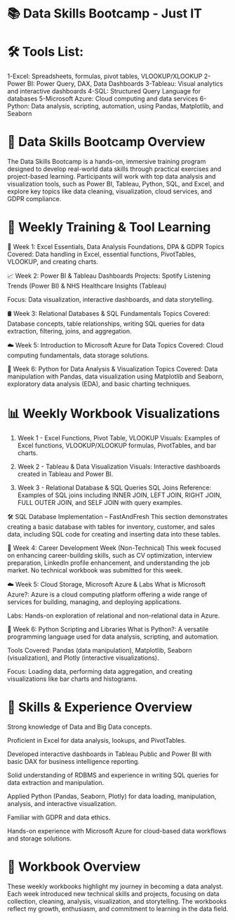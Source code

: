 # 📚 Data Skills Bootcamp - Just IT
# 🛠️ Tools List:
1-Excel: Spreadsheets, formulas, pivot tables, VLOOKUP/XLOOKUP
2-Power BI: Power Query, DAX, Data Dashboards
3-Tableau: Visual analytics and interactive dashboards
4-SQL: Structured Query Language for databases
5-Microsoft Azure: Cloud computing and data services
6-Python: Data analysis, scripting, automation, using Pandas, Matplotlib, and Seaborn

# 🚀 Data Skills Bootcamp Overview
The Data Skills Bootcamp is a hands-on, immersive training program designed to develop real-world data skills through practical exercises and project-based learning. Participants will work with top data analysis and visualization tools, such as Power BI, Tableau, Python, SQL, and Excel, and explore key topics like data cleaning, visualization, cloud services, and GDPR compliance.

# 📆 Weekly Training & Tool Learning
📘 Week 1: Excel Essentials, Data Analysis Foundations, DPA & GDPR
Topics Covered: Data handling in Excel, essential functions, PivotTables, VLOOKUP, and creating charts.

📈 Week 2: Power BI & Tableau Dashboards
Projects: Spotify Listening Trends (Power BI) & NHS Healthcare Insights (Tableau)

Focus: Data visualization, interactive dashboards, and data storytelling.

🛢️ Week 3: Relational Databases & SQL Fundamentals
Topics Covered: Database concepts, table relationships, writing SQL queries for data extraction, filtering, joins, and aggregation.

☁️ Week 5: Introduction to Microsoft Azure for Data
Topics Covered: Cloud computing fundamentals, data storage solutions.

🐍 Week 6: Python for Data Analysis & Visualization
Topics Covered: Data manipulation with Pandas, data visualization using Matplotlib and Seaborn, exploratory data analysis (EDA), and basic charting techniques.

# 📊 Weekly Workbook Visualizations
1. Week 1 - Excel Functions, Pivot Table, VLOOKUP
Visuals: Examples of Excel functions, VLOOKUP/XLOOKUP formulas, PivotTables, and bar charts.

2. Week 2 - Tableau & Data Visualization
Visuals: Interactive dashboards created in Tableau and Power BI.

3. Week 3 - Relational Database & SQL Queries
SQL Joins Reference: Examples of SQL joins including INNER JOIN, LEFT JOIN, RIGHT JOIN, FULL OUTER JOIN, and SELF JOIN with query examples.

🛠️ SQL Database Implementation – FastAndFresh
This section demonstrates creating a basic database with tables for inventory, customer, and sales data, including SQL code for creating and inserting data into these tables.

💼 Week 4: Career Development Week (Non-Technical)
This week focused on enhancing career-building skills, such as CV optimization, interview preparation, LinkedIn profile enhancement, and understanding the job market. No technical workbook was submitted for this week.

☁️ Week 5: Cloud Storage, Microsoft Azure & Labs
What is Microsoft Azure?: Azure is a cloud computing platform offering a wide range of services for building, managing, and deploying applications.

Labs: Hands-on exploration of relational and non-relational data in Azure.

🐍 Week 6: Python Scripting and Libraries
What is Python?: A versatile programming language used for data analysis, scripting, and automation.

Tools Covered: Pandas (data manipulation), Matplotlib, Seaborn (visualization), and Plotly (interactive visualizations).

Focus: Loading data, performing data aggregation, and creating visualizations like bar charts and histograms.

# 🧠 Skills & Experience Overview
Strong knowledge of Data and Big Data concepts.

Proficient in Excel for data analysis, lookups, and PivotTables.

Developed interactive dashboards in Tableau Public and Power BI with basic DAX for business intelligence reporting.

Solid understanding of RDBMS and experience in writing SQL queries for data extraction and manipulation.

Applied Python (Pandas, Seaborn, Plotly) for data loading, manipulation, analysis, and interactive visualization.

Familiar with GDPR and data ethics.

Hands-on experience with Microsoft Azure for cloud-based data workflows and storage solutions.

# 📘 Workbook Overview
These weekly workbooks highlight my journey in becoming a data analyst. Each week introduced new technical skills and projects, focusing on data collection, cleaning, analysis, visualization, and storytelling. The workbooks reflect my growth, enthusiasm, and commitment to learning in the data field.

